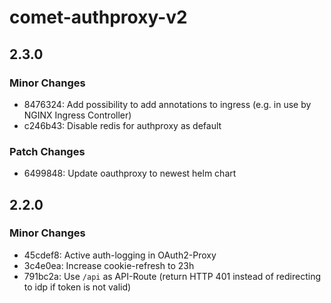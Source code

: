 # comet-authproxy-v2

## 2.3.0

### Minor Changes

- 8476324: Add possibility to add annotations to ingress (e.g. in use by NGINX Ingress Controller)
- c246b43: Disable redis for authproxy as default

### Patch Changes

- 6499848: Update oauthproxy to newest helm chart

## 2.2.0

### Minor Changes

- 45cdef8: Active auth-logging in OAuth2-Proxy
- 3c4e0ea: Increase cookie-refresh to 23h
- 791bc2a: Use `/api` as API-Route (return HTTP 401 instead of redirecting to idp if token is not valid)
